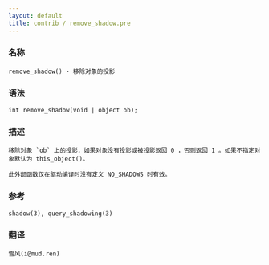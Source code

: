 ```yaml
---
layout: default
title: contrib / remove_shadow.pre
---
```


### 名称

    remove_shadow() - 移除对象的投影

### 语法

    int remove_shadow(void | object ob);

### 描述

    移除对象 `ob` 上的投影，如果对象没有投影或被投影返回 0 ，否则返回 1 。如果不指定对象默认为 this_object()。

    此外部函数仅在驱动编译时没有定义 NO_SHADOWS 时有效。

### 参考

    shadow(3), query_shadowing(3)

### 翻译 ###

    雪风(i@mud.ren)
